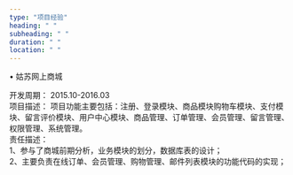 ```yaml
---
type: "项目经验"
heading: " "
subheading: " "
duration: " "
location: " "
---
```

•	姑苏网上商城

开发周期： 2015.10-2016.03      
项目描述： 项目功能主要包括：注册、登录模块、商品模块购物车模块、支付模块、留言评价模块、用户中心模块、商品管理、订单管理、会员管理、留言管理、权限管理、系统管理。           
责任描述：             
1、参与了商城前期分析，业务模块的划分，数据库表的设计；       
2、主要负责在线订单、会员管理、购物管理、邮件列表模块的功能代码的实现；       


